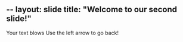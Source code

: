 --
layout: slide
title: "Welcome to our second slide!"
---
Your text blows
Use the left arrow to go back!
